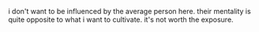 i don't want to be influenced by the average person here. their mentality is quite opposite to what i want to cultivate. it's not worth the exposure.
